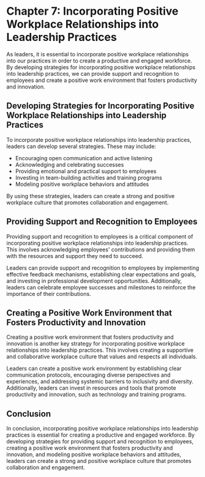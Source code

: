 Chapter 7: Incorporating Positive Workplace Relationships into Leadership Practices
===================================================================================

As leaders, it is essential to incorporate positive workplace relationships into our practices in order to create a productive and engaged workforce. By developing strategies for incorporating positive workplace relationships into leadership practices, we can provide support and recognition to employees and create a positive work environment that fosters productivity and innovation.

Developing Strategies for Incorporating Positive Workplace Relationships into Leadership Practices
--------------------------------------------------------------------------------------------------

To incorporate positive workplace relationships into leadership practices, leaders can develop several strategies. These may include:

* Encouraging open communication and active listening
* Acknowledging and celebrating successes
* Providing emotional and practical support to employees
* Investing in team-building activities and training programs
* Modeling positive workplace behaviors and attitudes

By using these strategies, leaders can create a strong and positive workplace culture that promotes collaboration and engagement.

Providing Support and Recognition to Employees
----------------------------------------------

Providing support and recognition to employees is a critical component of incorporating positive workplace relationships into leadership practices. This involves acknowledging employees' contributions and providing them with the resources and support they need to succeed.

Leaders can provide support and recognition to employees by implementing effective feedback mechanisms, establishing clear expectations and goals, and investing in professional development opportunities. Additionally, leaders can celebrate employee successes and milestones to reinforce the importance of their contributions.

Creating a Positive Work Environment that Fosters Productivity and Innovation
-----------------------------------------------------------------------------

Creating a positive work environment that fosters productivity and innovation is another key strategy for incorporating positive workplace relationships into leadership practices. This involves creating a supportive and collaborative workplace culture that values and respects all individuals.

Leaders can create a positive work environment by establishing clear communication protocols, encouraging diverse perspectives and experiences, and addressing systemic barriers to inclusivity and diversity. Additionally, leaders can invest in resources and tools that promote productivity and innovation, such as technology and training programs.

Conclusion
----------

In conclusion, incorporating positive workplace relationships into leadership practices is essential for creating a productive and engaged workforce. By developing strategies for providing support and recognition to employees, creating a positive work environment that fosters productivity and innovation, and modeling positive workplace behaviors and attitudes, leaders can create a strong and positive workplace culture that promotes collaboration and engagement.
